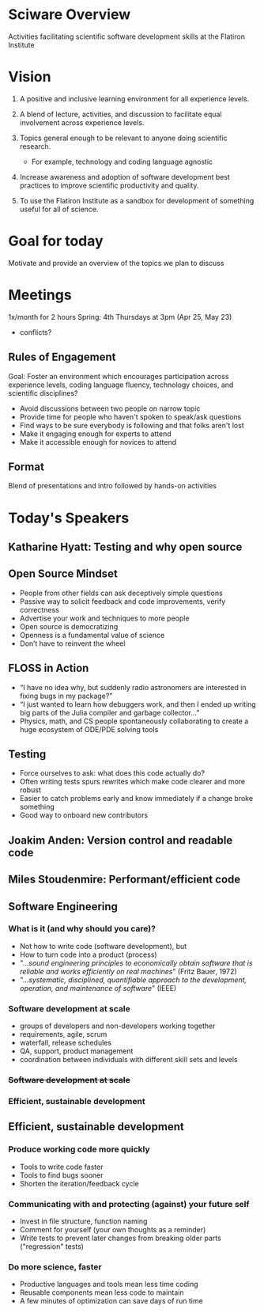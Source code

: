 # Sciware Overview

Activities facilitating scientific software development skills at the Flatiron Institute



# Vision

1) A positive and inclusive learning environment for all experience levels.


2) A blend of lecture, activities, and discussion to facilitate equal involvement across experience levels.


3) Topics general enough to be relevant to anyone doing scientific research.
   - For example, technology and coding language agnostic


4) Increase awareness and adoption of software development best practices to improve scientific productivity and quality.


5) To use the Flatiron Institute as a sandbox for development of something useful for all of science.


# Goal for today 

Motivate and provide an overview of the topics we plan to discuss 



# Meetings

1x/month for 2 hours
Spring: 4th Thursdays at 3pm
(Apr 25, May 23)

- conflicts?


## Rules of Engagement

Goal: 
Foster an environment which encourages participation across experience levels, coding language fluency, technology choices, and scientific disciplines?


- Avoid discussions between two people on narrow topic
- Provide time for people who haven't spoken to speak/ask questions
- Find ways to be sure everybody is following and that folks aren't lost
- Make it engaging enough for experts to attend
- Make it accessible enough for novices to attend


## Format

Blend of presentations and intro followed by hands-on activities



# Today's Speakers


## Katharine Hyatt: Testing and why open source

## Open Source Mindset
  - People from other fields can ask deceptively simple questions
  - Passive way to solicit feedback and code improvements, verify correctness
  - Advertise your work and techniques to more people
  - Open source is democratizing
  - Openness is a fundamental value of science
  - Don’t have to reinvent the wheel

## FLOSS in Action
  - “I have no idea why, but suddenly radio astronomers are interested in fixing bugs in my package?”
  - “I just wanted to learn how debuggers work, and then I ended up writing big parts of the Julia compiler and garbage collector…”
  - Physics, math, and CS people spontaneously collaborating to create a huge ecosystem of ODE/PDE solving tools
  
## Testing
  - Force ourselves to ask: what does this code actually do?
  - Often writing tests spurs rewrites which make code clearer and more robust
  - Easier to catch problems early and know immediately if a change broke something
  - Good way to onboard new contributors

## Joakim Anden: Version control and readable code


## Miles Stoudenmire: Performant/efficient code



## Software Engineering

### What is it (and why should you care)?

- Not how to write code (software development), but
- How to turn code into a product (process)
- "...*sound engineering principles to economically obtain software that is reliable and works efficiently on real machines*" (Fritz Bauer, 1972)
- "...*systematic, disciplined, quantifiable approach to the development, operation, and maintenance of software*" (IEEE)


### Software development at scale

- groups of developers and non-developers working together
- requirements, agile, scrum
- waterfall, release schedules
- QA, support, product management
- coordination between individuals with different skill sets and levels


### <strike>Software development at scale</strike>
### Efficient, sustainable development



## Efficient, sustainable development

### Produce working code more quickly

- Tools to write code faster
- Tools to find bugs sooner
- Shorten the iteration/feedback cycle


### Communicating with and protecting (against) your future self

- Invest in file structure, function naming
- Comment for yourself (your own thoughts as a reminder)
- Write tests to prevent later changes from breaking older parts ("regression" tests)


### Do more science, faster

- Productive languages and tools mean less time coding
- Reusable components mean less code to maintain
- A few minutes of optimization can save days of run time


